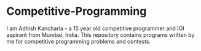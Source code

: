 # Competitive-Programming

I am Adhish Kancharla - a 15 year old competitive programmer and IOI aspirant from Mumbai, India. This repository contains programs written by me for competitive programming problems and contests.
